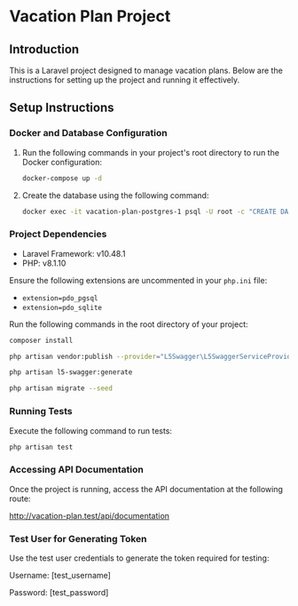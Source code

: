 # Vacation Plan Project

## Introduction

This is a Laravel project designed to manage vacation plans. Below are the instructions for setting up the project and running it effectively.

## Setup Instructions

### Docker and Database Configuration

1. Run the following commands in your project's root directory to run the Docker configuration:

    ```bash
    docker-compose up -d
    ```

2. Create the database using the following command:

    ```bash
    docker exec -it vacation-plan-postgres-1 psql -U root -c "CREATE DATABASE vacation;"
    ```
       
### Project Dependencies

- Laravel Framework: v10.48.1
- PHP: v8.1.10

Ensure the following extensions are uncommented in your `php.ini` file:

- `extension=pdo_pgsql`
- `extension=pdo_sqlite`

Run the following commands in the root directory of your project:

```bash
composer install
```

```bash
php artisan vendor:publish --provider="L5Swagger\L5SwaggerServiceProvider"
```

```bash
php artisan l5-swagger:generate
```

```bash
php artisan migrate --seed
```

### Running Tests

Execute the following command to run tests:

```bash
php artisan test
```

### Accessing API Documentation
Once the project is running, access the API documentation at the following route:

http://vacation-plan.test/api/documentation

### Test User for Generating Token
Use the test user credentials to generate the token required for testing:

Username: [test_username]

Password: [test_password]
